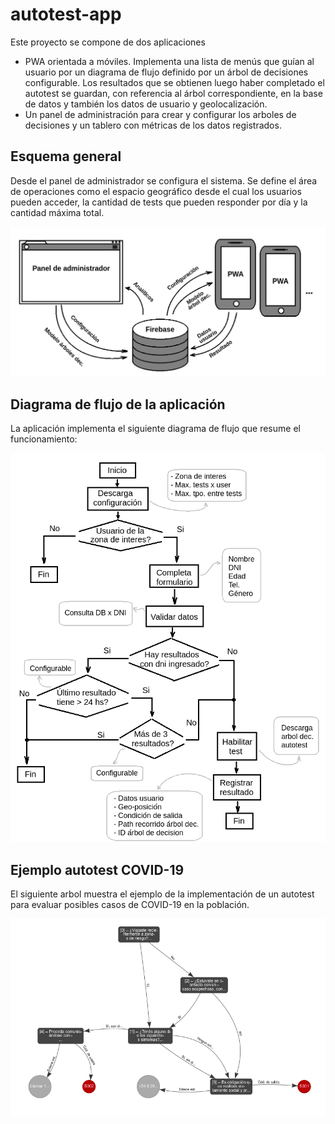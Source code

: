 # autotest-app

Este proyecto se compone de dos aplicaciones
  - PWA orientada a móviles. Implementa una lista de menús que guían al usuario por un diagrama de flujo definido por un árbol de decisiones configurable. Los resultados que se obtienen luego haber completado el autotest se guardan, con referencia al árbol correspondiente, en la base de datos y también los datos de usuario y geolocalización.
  - Un panel de administración para crear y configurar los arboles de decisiones y un tablero con métricas de los datos registrados.

## Esquema general

Desde el panel de administrador se configura el sistema. Se define el área de operaciones como el espacio geográfico desde el cual los usuarios pueden acceder, la cantidad de tests que pueden responder por día y la cantidad máxima total.

![General](doc/general_view.png "General") 


## Diagrama de flujo de la aplicación

La aplicación implementa el siguiente diagrama de flujo que resume el funcionamiento:

![Proceso](doc/app_process.png "Proceso") 


## Ejemplo autotest COVID-19

El siguiente arbol muestra el ejemplo de la implementación de un autotest para evaluar posibles casos de COVID-19 en la población.

![Ejemplo](doc/decision_tree.png "Ejemplo") 

